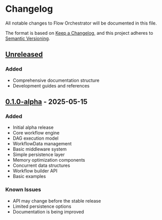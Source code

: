 # Changelog

All notable changes to Flow Orchestrator will be documented in this file.

The format is based on [Keep a Changelog](https://keepachangelog.com/en/1.0.0/),
and this project adheres to [Semantic Versioning](https://semver.org/spec/v2.0.0.html).

## [Unreleased]

### Added
- Comprehensive documentation structure
- Development guides and references

## [0.1.0-alpha] - 2025-05-15

### Added
- Initial alpha release
- Core workflow engine
- DAG execution model
- WorkflowData management
- Basic middleware system
- Simple persistence layer
- Memory optimization components
- Concurrent data structures
- Workflow builder API
- Basic examples

### Known Issues
- API may change before the stable release
- Limited persistence options
- Documentation is being improved

[Unreleased]: https://github.com/pparaujo/flow-orchestrator/compare/v0.1.0-alpha...HEAD
[0.1.0-alpha]: https://github.com/pparaujo/flow-orchestrator/releases/tag/v0.1.0-alpha
